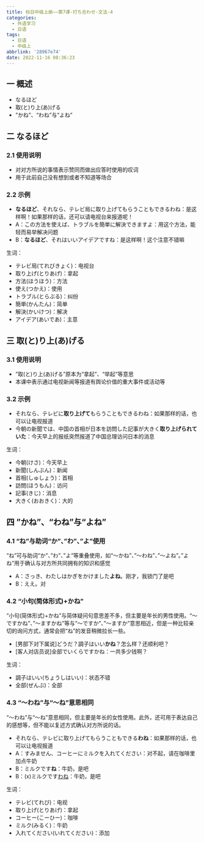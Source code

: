 ```yaml
---
title: 标日中级上册——第7课-打ち合わせ-文法-4
categories:
  - 外语学习
  - 日语
tags:
  - 日语
  - 中级上
abbrlink: '28967e74'
date: 2022-11-16 08:36:23
---
```

## 一 概述

* なるほど
* 取(と)り上(あ)げる
* ”かね”、“わね”与“よね”

<!--more-->

## 二 なるほど

### 2.1 使用说明

* 对对方所说的事情表示赞同而做出应答时使用的叹词
* 用于此前自己没有想到或者不知道等场合

### 2.2 示例

* **なるほど**、それなら、テレビ局に取り上げてもらうこともできるわね：是这样啊！如果那样的话，还可以请电视台来报道呢！
* A：この方法を使えば、トラブルを簡単に解決できますよ：用这个方法，能轻而易举解决问题
* B：**なるほど**、それはいいアイデアですね：是这样啊！这个注意不错嘛

生词：

* テレビ局(てれびきょく)：电视台
* 取り上げ(とりあげ)：拿起
* 方法(ほうほう)：方法
* 使え(つかえ)：使用
* トラブル(とらぶる)：纠纷
* 簡単(かんたん)：简单
* 解決(かいけつ)：解决
* アイデア(あいであ)：主意

## 三 取(と)り上(あ)げる

### 3.1 使用说明

* ”取(と)り上(あ)げる”原本为“拿起”、“举起”等意思
* 本课中表示通过电视新闻等报道有舆论价值的重大事件或活动等

### 3.2 示例

* それなら、テレビに**取り上げて**もらうこともできるわね：如果那样的话，也可以让电视报道
* 今朝の新聞では、中国の首相が日本を訪問した記事が大きく**取り上げられていた**：今天早上的报纸突然报道了中国总理访问日本的消息

生词：

* 今朝(けさ)：今天早上
* 新聞(しんぶん)：新闻
* 首相(しゅしょう)：首相
* 訪問(ほうもん)：访问
* 記事(きじ)：消息
* 大きく(おおきく)：大的

## 四 ”かね”、“わね”与“よね”

### 4.1 “ね”与助词“か”、”わ”、”よ”使用

“ね”可与助词“か”、”わ”、”よ”等重叠使用，如“～かね”、”～わね”、”～よね”。”よね”用于确认与对方所共同拥有的知识和感觉

* A：さっき、わたしはかぎをかけました**よね**。刚才，我锁门了是吧
* B：ええ。对

### 4.2 “小句(简体形式)+かね”

“小句(简体形式)+かね”与简体疑问句意思差不多，但主要是年长的男性使用。“～ですかね”、”～ますかね”等与“～ですか”、”～ますか”意思相近，但是一种比较亲切的询问方式，通常会把“ね”的发音稍微拉长一些。

* [男部下对下属说]どうだ？調子はいい**かね**？怎么样？还顺利吧？
* [客人对店员说]全部でいくらですかね：一共多少钱啊？

生词：

* 調子はいい(ちょうしはいい)：状态不错
* 全部(ぜんぶ)：全部

### 4.3 “～わね”与“～ね”意思相同

 “～わね”与“～ね”意思相同，但主要是年长的女性使用。此外，还可用于表达自己的感想等，但不能以复述方式确认对方所说的话。

* それなら、テレビに取り上げてもらうこともできる**わね**：如果那样的话，也可以让电视报道
* A：すみません、コーヒーにミルクを入れてください：对不起，请在咖啡里加点牛奶
* B：ミルクです**ね**：牛奶，是吧
* B：(x)ミルクです<u>わね</u>：牛奶，是吧

生词：

* テレビ(てれび)：电视
* 取り上げ(とりあげ)：拿起
* コーヒー(こーひー)：咖啡
* ミルク(みるく)：牛奶
* 入れてください(いれてください)：添加